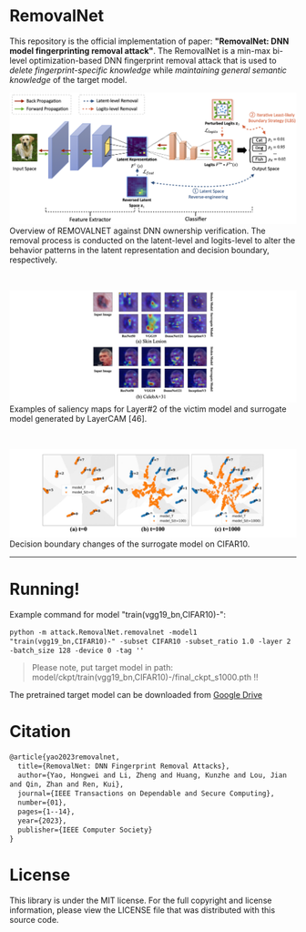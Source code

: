 # RemovalNet

This repository is the official implementation of paper: **"RemovalNet: DNN model fingerprinting removal attack"**.
The RemovalNet is a min-max bi-level optimization-based DNN fingerprint removal attack that is used to *delete fingerprint-specific knowledge* while *maintaining general semantic knowledge* of the target model.


![Overview of REMOVALNET against DNN ownership verification. The removal process is conducted on the latent-level and logits-level to alter the behavior patterns in the latent representation and decision boundary, respectively.](https://raw.githubusercontent.com/grasses/RemovalNet/master/figure/fig1_framework.png)
Overview of REMOVALNET against DNN ownership verification. 
The removal process is conducted on the latent-level and logits-level 
    to alter the behavior patterns in the latent representation and decision boundary, respectively.

<br>

![](https://raw.githubusercontent.com/grasses/RemovalNet/master/figure/exp_vis_attention.png)
Examples of saliency maps for Layer#2 of the victim model and surrogate model generated by LayerCAM [46].

<br>

![](https://raw.githubusercontent.com/grasses/RemovalNet/master/figure/exp_vis_decision.png)
Decision boundary changes of the surrogate model on CIFAR10.

<hr>

# Running!
Example command for model "train(vgg19_bn,CIFAR10)-":
```shell
python -m attack.RemovalNet.removalnet -model1 "train(vgg19_bn,CIFAR10)-" -subset CIFAR10 -subset_ratio 1.0 -layer 2 -batch_size 128 -device 0 -tag ''
```

> Please note, put target model in path: model/ckpt/train(vgg19_bn,CIFAR10)-/final_ckpt_s1000.pth !!

The pretrained target model can be downloaded from [Google Drive](https://drive.google.com/drive/folders/1rRZDmPUPrSLjCgqwsn9rJsKmLxGZFMWK?usp=drive_link)


# Citation
```text
@article{yao2023removalnet,
  title={RemovalNet: DNN Fingerprint Removal Attacks},
  author={Yao, Hongwei and Li, Zheng and Huang, Kunzhe and Lou, Jian and Qin, Zhan and Ren, Kui},
  journal={IEEE Transactions on Dependable and Secure Computing},
  number={01},
  pages={1--14},
  year={2023},
  publisher={IEEE Computer Society}
}
```

# License
This library is under the MIT license. For the full copyright and license information, please view the LICENSE file that was distributed with this source code.
